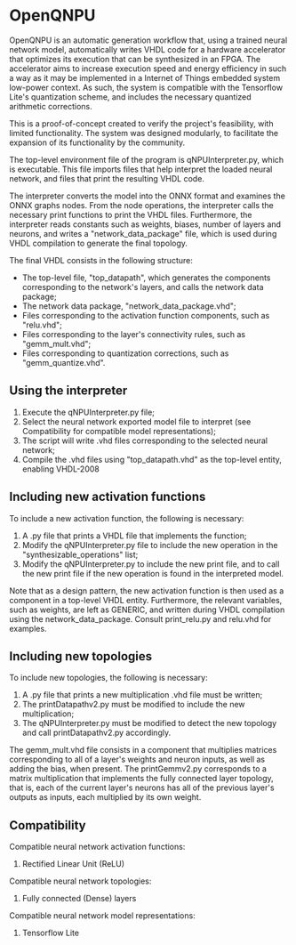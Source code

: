 # OpenQNPU

OpenQNPU is an automatic generation workflow that, using a trained neural network model, automatically writes VHDL code for a hardware accelerator that optimizes its execution that can be synthesized in an FPGA.
The accelerator aims to increase execution speed and energy efficiency in such a way as it may be implemented in a Internet of Things embedded system low-power context. As such, the system is compatible with the Tensorflow Lite's quantization scheme, and includes the necessary quantized arithmetic corrections.

This is a proof-of-concept created to verify the project's feasibility, with limited functionality.
The system was designed modularly, to facilitate the expansion of its functionality by the community.

The top-level environment file of the program is qNPUInterpreter.py, which is executable. This file imports files that help interpret the loaded neural network, and files that print the resulting VHDL code.

The interpreter converts the model into the ONNX format and examines the ONNX graphs nodes. From the node operations, the interpreter calls the necessary print functions to print the VHDL files.
Furthermore, the interpreter reads constants such as weights, biases, number of layers and neurons, and writes a "network_data_package" file, which is used during VHDL compilation to generate the final topology.

The final VHDL consists in the following structure:
* The top-level file, "top_datapath", which generates the components corresponding to the network's layers, and calls the network data package;
* The network data package, "network_data_package.vhd";
* Files corresponding to the activation function components, such as "relu.vhd";
* Files corresponding to the layer's connectivity rules, such as "gemm_mult.vhd";
* Files corresponding to quantization corrections, such as "gemm_quantize.vhd".

## Using the interpreter
1. Execute the qNPUInterpreter.py file;
2. Select the neural network exported model file to interpret (see Compatibility for compatible model representations);
3. The script will write .vhd files corresponding to the selected neural network;
4. Compile the .vhd files using "top_datapath.vhd" as the top-level entity, enabling VHDL-2008

## Including new activation functions
To include a new activation function, the following is necessary:
1. A .py file that prints a VHDL file that implements the function;
2. Modify the qNPUInterpreter.py file to include the new operation in the "synthesizable_operations" list;
3. Modify the qNPUInterpreter.py to include the new print file, and to call the new print file if the new operation is found in the interpreted model.

Note that as a design pattern, the new activation function is then used as a component in a top-level VHDL entity. Furthermore, the relevant variables, such as weights, are left as GENERIC, and written during VHDL compilation using the network_data_package. Consult print_relu.py and relu.vhd for examples.

## Including new topologies
To include new topologies, the following is necessary:
1. A .py file that prints a new multiplication .vhd file must be written;
2. The printDatapathv2.py must be modified to include the new multiplication;
3. The qNPUInterpreter.py must be modified to detect the new topology and call printDatapathv2.py accordingly.

The gemm_mult.vhd file consists in a component that multiplies matrices corresponding to all of a layer's weights and neuron inputs, as well as adding the bias, when present. The printGemmv2.py corresponds to a matrix multiplication that implements the fully connected layer topology, that is, each of the current layer's neurons has all of the previous layer's outputs as inputs, each multiplied by its own weight.


## Compatibility
Compatible neural network activation functions:
1. Rectified Linear Unit (ReLU)

Compatible neural network topologies:
1. Fully connected (Dense) layers 

Compatible neural network model representations:
1. Tensorflow Lite
